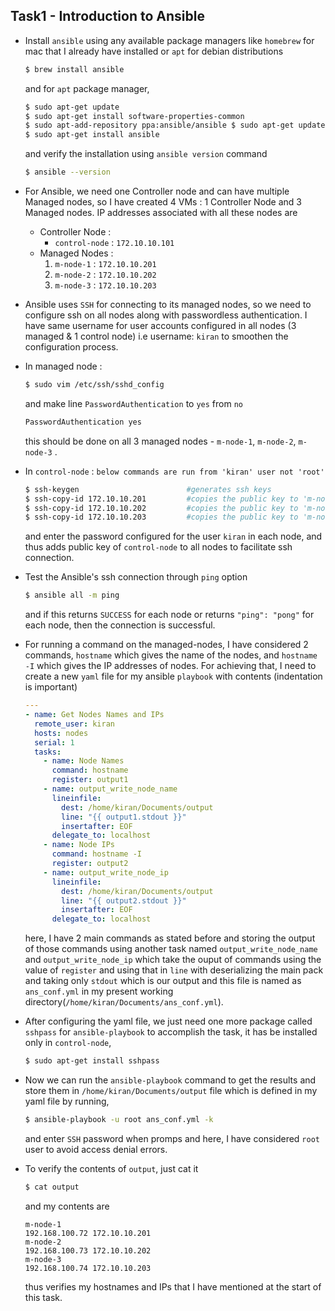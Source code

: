 ## Task1 - Introduction to Ansible

* Install `ansible` using any available package managers like `homebrew` for mac that I already have installed or `apt` for debian distributions
    ```bash
    $ brew install ansible
    ```
    and for `apt` package manager,
    ```bash
    $ sudo apt-get update 
    $ sudo apt-get install software-properties-common 
    $ sudo apt-add-repository ppa:ansible/ansible $ sudo apt-get update 
    $ sudo apt-get install ansible
    ```
    and verify the installation using `ansible version` command
    ```bash
    $ ansible --version
    ```

* For Ansible, we need one Controller node and can have multiple Managed nodes, so I have created 4 VMs : 1 Controller Node and 3 Managed nodes. IP addresses associated with all these nodes are
    * Controller Node : 
        * `control-node` : `172.10.10.101`
    * Managed Nodes :
        1. `m-node-1` : `172.10.10.201`
        2. `m-node-2` : `172.10.10.202`
        3. `m-node-3` : `172.10.10.203`

* Ansible uses `SSH` for connecting to its managed nodes, so we need to configure ssh on all nodes along with passwordless authentication. I have same username for user accounts configured in all nodes (3 managed & 1 control node) i.e username: `kiran` to smoothen the configuration process.

* In managed node : 
    ```bash
    $ sudo vim /etc/ssh/sshd_config
    ```
    and make line `PasswordAuthentication` to `yes` from `no`
    ```bash
    PasswordAuthentication yes
    ```
    this should be done on all 3 managed nodes - `m-node-1`, `m-node-2`, `m-node-3` .

* In `control-node` :
    `below commands are run from 'kiran' user not 'root'`
    ```bash
    $ ssh-keygen                        #generates ssh keys
    $ ssh-copy-id 172.10.10.201         #copies the public key to 'm-node-1'
    $ ssh-copy-id 172.10.10.202         #copies the public key to 'm-node-2'
    $ ssh-copy-id 172.10.10.203         #copies the public key to 'm-node-3'
    ```
    and enter the password configured for the user `kiran` in each node, and thus adds public key of `control-node` to all nodes to facilitate ssh connection.

* Test the Ansible's ssh connection through `ping` option
    ```bash
    $ ansible all -m ping
    ```
    and if this returns `SUCCESS` for each node or returns `"ping": "pong"` for each node, then the connection is successful.

* For running a command on the managed-nodes, I have considered 2 commands, `hostname` which gives the name of the nodes, and `hostname -I` which gives the IP addresses of nodes. For achieving that, I need to create a new `yaml` file for my ansible `playbook` with contents (indentation is important)
    ```yaml
    ---
    - name: Get Nodes Names and IPs
      remote_user: kiran
      hosts: nodes
      serial: 1
      tasks:
        - name: Node Names
          command: hostname
          register: output1
        - name: output_write_node_name
          lineinfile:
            dest: /home/kiran/Documents/output
            line: "{{ output1.stdout }}"
            insertafter: EOF
          delegate_to: localhost
        - name: Node IPs
          command: hostname -I
          register: output2
        - name: output_write_node_ip
          lineinfile:
            dest: /home/kiran/Documents/output
            line: "{{ output2.stdout }}"
            insertafter: EOF
          delegate_to: localhost
    ```
    here, I have 2 main commands as stated before and storing the output of those commands using another task named `output_write_node_name` and `output_write_node_ip` which take the ouput of commands using the value of `register` and using that in `line` with deserializing the main pack and taking only `stdout` which is our output and this file is named as `ans_conf.yml` in my present working directory(`/home/kiran/Documents/ans_conf.yml`).

* After configuring the yaml file, we just need one more package called `sshpass` for `ansible-playbook` to accomplish the task, it has be installed only in `control-node`,
    ```bash
    $ sudo apt-get install sshpass
    ```

* Now we can run the `ansible-playbook` command to get the results and store them in `/home/kiran/Documents/output` file which is defined in my yaml file by running,
    ```bash
    $ ansible-playbook -u root ans_conf.yml -k
    ```
    and enter `SSH` password when promps and here, I have considered `root` user to avoid access denial errors.

* To verify the contents of `output`, just cat it
    ```bash
    $ cat output
    ```
    and my contents are
    ```
    m-node-1
    192.168.100.72 172.10.10.201 
    m-node-2
    192.168.100.73 172.10.10.202 
    m-node-3
    192.168.100.74 172.10.10.203
    ```
    thus verifies my hostnames and IPs that I have mentioned at the start of this task.